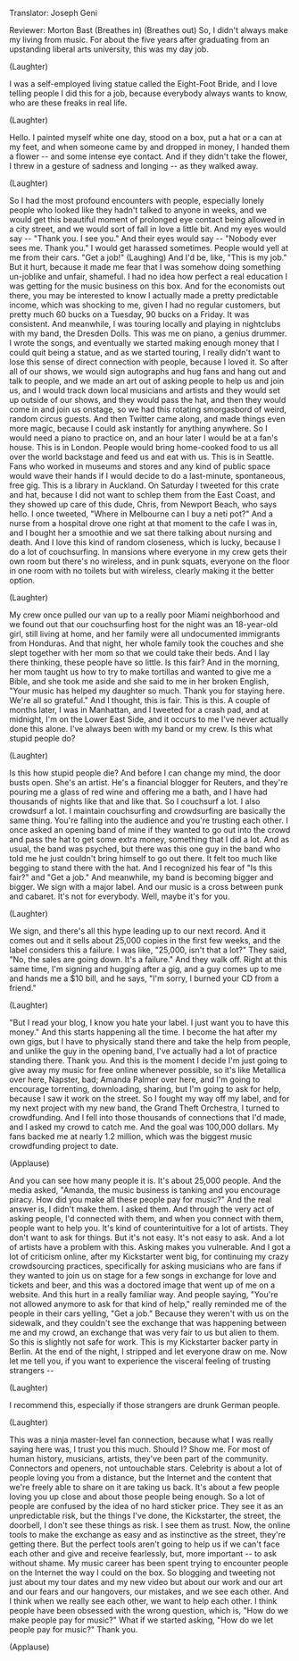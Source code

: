 

Translator: Joseph Geni

Reviewer: Morton Bast
(Breathes in)
(Breathes out)
So, I didn&#39;t always make
my living from music.
For about the five years after graduating
from an upstanding
liberal arts university,
this was my day job.

(Laughter)

I was a self-employed living
statue called the Eight-Foot Bride,
and I love telling people
I did this for a job,
because everybody always wants to know,
who are these freaks in real life.

(Laughter)

Hello.
I painted myself white
one day, stood on a box,
put a hat or a can at my feet,
and when someone came by
and dropped in money,
I handed them a flower --
and some intense eye contact.
And if they didn&#39;t take the flower,
I threw in a gesture
of sadness and longing --
as they walked away.

(Laughter)

So I had the most profound
encounters with people,
especially lonely people
who looked like they hadn&#39;t talked
to anyone in weeks,
and we would get this beautiful moment
of prolonged eye contact
being allowed in a city street,
and we would sort of fall
in love a little bit.
And my eyes would say --
&quot;Thank you.
I see you.&quot;
And their eyes would say --
&quot;Nobody ever sees me.
Thank you.&quot;
I would get harassed sometimes.
People would yell at me from their cars.
&quot;Get a job!&quot;
(Laughing) And I&#39;d be, like,
&quot;This is my job.&quot;
But it hurt, because it made me fear
that I was somehow doing
something un-joblike
and unfair, shameful.
I had no idea how perfect
a real education I was getting
for the music business on this box.
And for the economists out there,
you may be interested to know I actually
made a pretty predictable income,
which was shocking to me,
given I had no regular customers,
but pretty much 60 bucks on a Tuesday,
90 bucks on a Friday.
It was consistent.
And meanwhile, I was touring locally
and playing in nightclubs
with my band, the Dresden Dolls.
This was me on piano, a genius drummer.
I wrote the songs, and eventually
we started making enough money
that I could quit being a statue,
and as we started touring,
I really didn&#39;t want to lose this sense
of direct connection with people,
because I loved it.
So after all of our shows,
we would sign autographs
and hug fans and hang out
and talk to people,
and we made an art out
of asking people to help us and join us,
and I would track down
local musicians and artists
and they would set up
outside of our shows,
and they would pass the hat,
and then they would come in
and join us onstage,
so we had this rotating smorgasbord
of weird, random circus guests.
And then Twitter came along,
and made things even more magic,
because I could ask instantly
for anything anywhere.
So I would need a piano to practice on,
and an hour later I would be
at a fan&#39;s house.
This is in London.
People would bring home-cooked food to us
all over the world backstage
and feed us and eat with us.
This is in Seattle.
Fans who worked in museums and stores
and any kind of public space
would wave their hands
if I would decide to do
a last-minute, spontaneous, free gig.
This is a library in Auckland.
On Saturday I tweeted
for this crate and hat,
because I did not want to schlep them
from the East Coast,
and they showed up care of this dude,
Chris, from Newport Beach,
who says hello.
I once tweeted, &quot;Where in Melbourne
can I buy a neti pot?&quot;
And a nurse from a hospital drove one
right at that moment to the cafe I was in,
and I bought her a smoothie
and we sat there talking
about nursing and death.
And I love this kind of random closeness,
which is lucky, because I do
a lot of couchsurfing.
In mansions where everyone
in my crew gets their own room
but there&#39;s no wireless,
and in punk squats,
everyone on the floor
in one room with no toilets
but with wireless,
clearly making it the better option.

(Laughter)

My crew once pulled our van
up to a really poor Miami neighborhood
and we found out that our couchsurfing
host for the night
was an 18-year-old girl,
still living at home,
and her family were all undocumented
immigrants from Honduras.
And that night, her whole family
took the couches and she slept
together with her mom
so that we could take their beds.
And I lay there thinking,
these people have so little.
Is this fair?
And in the morning,
her mom taught us
how to try to make tortillas
and wanted to give me a Bible,
and she took me aside and she said
to me in her broken English,
&quot;Your music has helped
my daughter so much.
Thank you for staying here.
We&#39;re all so grateful.&quot;
And I thought, this is fair.
This is this.
A couple of months later,
I was in Manhattan,
and I tweeted for a crash pad,
and at midnight,
I&#39;m on the Lower East Side,
and it occurs to me I&#39;ve never
actually done this alone.
I&#39;ve always been with my band or my crew.
Is this what stupid people do?

(Laughter)

Is this how stupid people die?
And before I can change my mind,
the door busts open.
She&#39;s an artist.
He&#39;s a financial blogger for Reuters,
and they&#39;re pouring me a glass of red wine
and offering me a bath,
and I have had thousands of nights
like that and like that.
So I couchsurf a lot.
I also crowdsurf a lot.
I maintain couchsurfing and crowdsurfing
are basically the same thing.
You&#39;re falling into the audience
and you&#39;re trusting each other.
I once asked an opening band of mine
if they wanted to go out
into the crowd and pass the hat
to get some extra money,
something that I did a lot.
And as usual, the band was psyched,
but there was this one guy in the band
who told me he just couldn&#39;t
bring himself to go out there.
It felt too much like begging
to stand there with the hat.
And I recognized his fear
of &quot;Is this fair?&quot;
and &quot;Get a job.&quot;
And meanwhile, my band
is becoming bigger and bigger.
We sign with a major label.
And our music is a cross
between punk and cabaret.
It&#39;s not for everybody.
Well, maybe it&#39;s for you.

(Laughter)

We sign, and there&#39;s all this hype
leading up to our next record.
And it comes out and it sells
about 25,000 copies
in the first few weeks,
and the label considers this a failure.
I was like, &quot;25,000, isn&#39;t that a lot?&quot;
They said, &quot;No, the sales are going down.
It&#39;s a failure.&quot;
And they walk off.
Right at this same time,
I&#39;m signing and hugging after a gig,
and a guy comes up to me
and hands me a $10 bill,
and he says,
&quot;I&#39;m sorry, I burned
your CD from a friend.&quot;

(Laughter)

&quot;But I read your blog,
I know you hate your label.
I just want you to have this money.&quot;
And this starts happening all the time.
I become the hat after my own gigs,
but I have to physically stand there
and take the help from people,
and unlike the guy in the opening band,
I&#39;ve actually had a lot
of practice standing there.
Thank you.
And this is the moment I decide
I&#39;m just going to give away
my music for free
online whenever possible,
so it&#39;s like Metallica
over here, Napster, bad;
Amanda Palmer over here,
and I&#39;m going to encourage
torrenting, downloading, sharing,
but I&#39;m going to ask for help,
because I saw it work on the street.
So I fought my way off my label,
and for my next project
with my new band,
the Grand Theft Orchestra,
I turned to crowdfunding.
And I fell into those thousands
of connections that I&#39;d made,
and I asked my crowd to catch me.
And the goal was 100,000 dollars.
My fans backed me at nearly 1.2 million,
which was the biggest music
crowdfunding project to date.

(Applause)

And you can see how many people it is.
It&#39;s about 25,000 people.
And the media asked,
&quot;Amanda, the music business is tanking
and you encourage piracy.
How did you make
all these people pay for music?&quot;
And the real answer is,
I didn&#39;t make them.
I asked them.
And through the very act of asking people,
I&#39;d connected with them,
and when you connect with them,
people want to help you.
It&#39;s kind of counterintuitive
for a lot of artists.
They don&#39;t want to ask for things.
But it&#39;s not easy.
It&#39;s not easy to ask.
And a lot of artists have
a problem with this.
Asking makes you vulnerable.
And I got a lot of criticism online,
after my Kickstarter went big,
for continuing my crazy
crowdsourcing practices,
specifically for asking musicians
who are fans if they wanted
to join us on stage
for a few songs in exchange
for love and tickets and beer,
and this was a doctored image
that went up of me on a website.
And this hurt in a really familiar way.
And people saying,
&quot;You&#39;re not allowed anymore
to ask for that kind of help,&quot;
really reminded me of the people
in their cars yelling, &quot;Get a job.&quot;
Because they weren&#39;t
with us on the sidewalk,
and they couldn&#39;t see the exchange
that was happening
between me and my crowd,
an exchange that was very fair
to us but alien to them.
So this is slightly not safe for work.
This is my Kickstarter
backer party in Berlin.
At the end of the night, I stripped
and let everyone draw on me.
Now let me tell you,
if you want to experience
the visceral feeling
of trusting strangers --

(Laughter)

I recommend this,
especially if those strangers
are drunk German people.

(Laughter)

This was a ninja
master-level fan connection,
because what I was really saying here was,
I trust you this much.
Should I?
Show me.
For most of human history,
musicians, artists, they&#39;ve been
part of the community.
Connectors and openers,
not untouchable stars.
Celebrity is about a lot of people
loving you from a distance,
but the Internet
and the content that we&#39;re freely
able to share on it
are taking us back.
It&#39;s about a few people
loving you up close
and about those people being enough.
So a lot of people
are confused by the idea
of no hard sticker price.
They see it as an unpredictable risk,
but the things I&#39;ve done,
the Kickstarter, the street, the doorbell,
I don&#39;t see these things as risk.
I see them as trust.
Now, the online tools
to make the exchange as easy
and as instinctive as the street,
they&#39;re getting there.
But the perfect tools
aren&#39;t going to help us
if we can&#39;t face each other
and give and receive fearlessly,
but, more important --
to ask without shame.
My music career has been spent
trying to encounter people on the Internet
the way I could on the box.
So blogging and tweeting
not just about my tour dates
and my new video
but about our work and our art
and our fears and our hangovers,
our mistakes,
and we see each other.
And I think when we really see each other,
we want to help each other.
I think people have been obsessed
with the wrong question,
which is, &quot;How do we make
people pay for music?&quot;
What if we started asking,
&quot;How do we let people pay for music?&quot;
Thank you.

(Applause)

